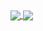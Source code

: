 <a href="https://github.com/anuraghazra/github-readme-stats">
  <img align="center" src="https://github-readme-stats.vercel.app/api?username=Nick-Louis&count_private=true&show_icons=true&include_all_commits=true&hide_border=true&hide_title=true" />
</a>
<a href="https://github.com/anuraghazra/github-readme-stats">
  <img align="center" src="https://github-readme-stats.vercel.app/api/top-langs/?username=Nick-Louis&langs_count=3&hide_title=true&hide_border=true" />
</a>
